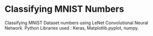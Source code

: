 # Classifying MNIST Numbers
Classifying MNIST Dataset numbers using LeNet Convolutional Neural Network.
Python Libraries used : Keras, Matplotlib.pyplot, numpy.

